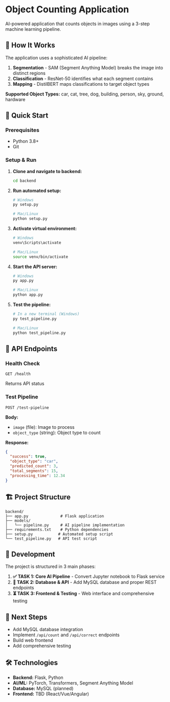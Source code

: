# Object Counting Application

AI-powered application that counts objects in images using a 3-step machine learning pipeline.

## 🧠 How It Works

The application uses a sophisticated AI pipeline:

1. **Segmentation** - SAM (Segment Anything Model) breaks the image into distinct regions
2. **Classification** - ResNet-50 identifies what each segment contains  
3. **Mapping** - DistilBERT maps classifications to target object types

**Supported Object Types:** car, cat, tree, dog, building, person, sky, ground, hardware

## 🚀 Quick Start

### Prerequisites
- Python 3.8+
- Git

### Setup & Run

1. **Clone and navigate to backend:**
   ```bash
   cd backend
   ```

2. **Run automated setup:**
   ```bash
   # Windows
   py setup.py
   
   # Mac/Linux
   python setup.py
   ```

3. **Activate virtual environment:**
   ```bash
   # Windows
   venv\Scripts\activate
   
   # Mac/Linux  
   source venv/bin/activate
   ```

4. **Start the API server:**
   ```bash
   # Windows
   py app.py
   
   # Mac/Linux
   python app.py
   ```

5. **Test the pipeline:**
   ```bash
   # In a new terminal (Windows)
   py test_pipeline.py
   
   # Mac/Linux
   python test_pipeline.py
   ```

## 📡 API Endpoints

### Health Check
```
GET /health
```
Returns API status

### Test Pipeline  
```
POST /test-pipeline
```
**Body:** 
- `image` (file): Image to process
- `object_type` (string): Object type to count

**Response:**
```json
{
  "success": true,
  "object_type": "car",
  "predicted_count": 3,
  "total_segments": 15,
  "processing_time": 12.34
}
```

## 🏗️ Project Structure

```
backend/
├── app.py              # Flask application
├── models/
│   └── pipeline.py     # AI pipeline implementation
├── requirements.txt    # Python dependencies
├── setup.py           # Automated setup script
└── test_pipeline.py   # API test script
```

## 🔧 Development

The project is structured in 3 main phases:

1. **✅ TASK 1: Core AI Pipeline** - Convert Jupyter notebook to Flask service
2. **🔄 TASK 2: Database & API** - Add MySQL database and proper REST endpoints  
3. **⏳ TASK 3: Frontend & Testing** - Web interface and comprehensive testing

## 🎯 Next Steps

- Add MySQL database integration
- Implement `/api/count` and `/api/correct` endpoints
- Build web frontend
- Add comprehensive testing

## 🛠️ Technologies

- **Backend:** Flask, Python
- **AI/ML:** PyTorch, Transformers, Segment Anything Model
- **Database:** MySQL (planned)
- **Frontend:** TBD (React/Vue/Angular)
